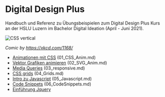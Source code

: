 # Digital Design Plus

Handbuch und Referenz zu Übungsbeispielen zum Digital Design Plus Kurs an der HSLU Luzern im Bachelor Digital Ideation (April - Juni 2021).

![CSS vertical](http://i.imgur.com/ajiIIq3.png)

*Comic by https://xkcd.com/1168/*

  - [Animationen mit CSS](https://github.com/caocaostudio/IDA114.F1901/blob/master/01_CSS_Anim.md) (01_CSS_Anim.md)
  - [Vektor Grafiken animieren](https://github.com/caocaostudio/IDA114.F1901/blob/master/02_SVG_Anim.md) (02_SVG_Anim.md)
  - [Media Queries](https://github.com/caocaostudio/IDA114.F1901/blob/master/03_responsive.md) (03_responsive.md)
  - [CSS grids](https://github.com/caocaostudio/IDA114.F1901/blob/master/04_Grids.md) (04_Grids.md)
  - [Intro zu Javascript](https://github.com/caocaostudio/IDA114.F1901/blob/master/05_Javascript.md) (05_Javascript.md)
  - [Code Snippets](https://github.com/caocaostudio/IDA114.F1901/blob/master/06_CodeSnippets.md) (06_CodeSnippets.md)
  - [Einführung Jquery]()